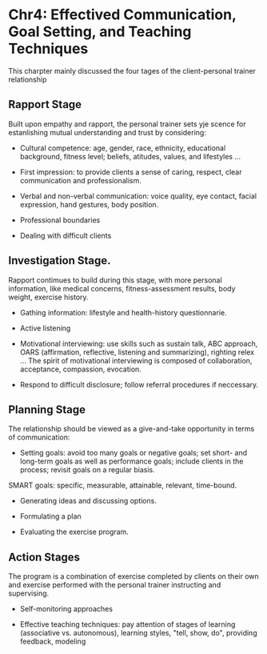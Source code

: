 # Chr4: Effectived Communication, Goal Setting, and Teaching Techniques

This charpter mainly discussed the four tages of the client-personal trainer relationship

## Rapport Stage

Built upon empathy and rapport, the personal trainer sets yje scence for estanlishing mutual understanding and trust by considering:

- Cultural competence: age, gender, race, ethnicity, educational background, fitness level; beliefs, atitudes, values, and lifestyles ...

- First impression: to provide clients a sense of caring, respect, clear communication and professionalism.

- Verbal and non-verbal communication: voice quality, eye contact, facial expression, hand gestures, body position.

- Professional boundaries

- Dealing with difficult clients


## Investigation Stage.

Rapport contimues to build during this stage, with more personal information, like medical concerns, fitness-assessment results, body weight, exercise history.

- Gathing information: lifestyle and health-history questionnarie.

- Active listening

- Motivational interviewing: use skills such as sustain talk, ABC approach, OARS (affirmation, reflective, listening and summarizing), righting relex ...
The spirit of motivational interviewing is composed of collaboration, acceptance, compassion, evocation.

- Respond to difficult disclosure; follow referral procedures if neccessary. 


## Planning Stage

The relationship should be viewed as a give-and-take opportunity in terms of communication:

- Setting goals: avoid too many goals or negative goals; set short- and long-term goals as well as performance goals; include clients in the process; revisit goals on a regular biasis.

SMART goals: specific, measurable, attainable, relevant, time-bound.

- Generating ideas and discussing options.

- Formulating a plan

- Evaluating the exercise program.


## Action Stages

The program is a combination of exercise completed by clients on their own and exercise performed with the personal trainer instructing and supervising.

- Self-monitoring approaches

- Effective teaching techniques: pay attention of stages of learning (associative vs. autonomous), learning styles, "tell, show, do", providing feedback, modeling
